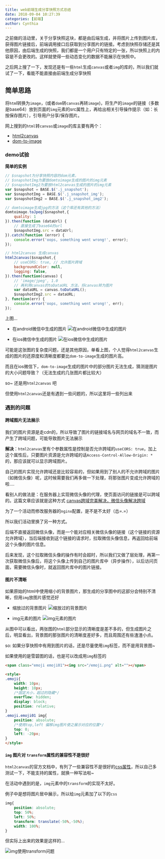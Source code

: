 ```yaml
---
title: web前端生成分享快照方式总结
date: 2018-09-04 10:27:39
categories: [前端]
author: Cynthia
---
```



之前做的活动里，关于分享快照这块，都是由后端生成，并将图片上传到图片库，获得图片链接后，前端调用接口后获取到分享图片的链接。考虑到快照存储还是其他原因，由后端生成的快照，我们都是一个用户只有特定的一张，所以快照上的内容是不会更改的。这样就使得一些动态变化的数据不能展示在快照中。

之后网上搜了一下，发现还是有一些`html`生成`canvas`或者`img`的库的，所以我们就试了一下，看能不能直接由前端生成分享快照

<!-- more -->

## 简单思路

将`htm`l转换为`image`，(或者`dom`转`canvas`再转`image`)，将生产的`image`的链接（多数是base64）放到页面的`img`元素的src属性上，再给出相关引导操作提示（如：长按保存图片），引导用户分享/保存图片。

网上搜到的`html`转`canvas`或`image`的库主要有两个：

- [html2canvas](https://html2canvas.hertzen.com/)
- [dom-to-image](https://github.com/tsayen/dom-to-image)

### demo试验

**简单的实例**

```javascript
// $snapshot为分享快照内容的dom元素，
// $snapshotImg为要放domtoimage生成的图片的img元素
// $snapshotImg2为要放html2canvas生成的图片的img元素
var $snapshot = BASE.$('.j_snapshot');
var $snapshotImg = BASE.$('.j_snapshot_img');
var $snapshotImg2 = BASE.$('.j_snapshot_img2');

// domtoimage生成jpg的方法（这个库还有其他的方法）
domtoimage.toJpeg($snapshot,{
    quality: 1
}).then(function (dataUrl) {
    // 直接生成了base64的url
    $snapshotImg.src = dataUrl;
}).catch(function (error) {
    console.error('oops, something went wrong!', error);
});

// html2canvas 生成canvas
html2canvas($snapshot,{
    // useCORS: true, // 允许图片跨域
    backgroundColor: null,
    logging: false,
}).then(function(canvas) {
    // 'image/jpeg', 1.0
    // 再利用canvas的toDataURL 方法，将canvas转为图片
    var dataURL = canvas.toDataURL();
    $snapshotImg2.src = dataURL;
}, function(err) {
    console.error('oops, something went wrong!', err);
});
```

上图...

- 在android微信中生成的图片
![在android微信中生成的图片](/images/2018-09-04-create-snapshot/androidWX.png)

- 在ios微信中生成的图片
![在ios微信中生成的图片](/images/2018-09-04-create-snapshot/iosWX.png)



可能是这张图的复杂度问题，还是其他原因，单看上图，个人觉得`html2canvas`生成的图片的还原度和清晰度都要比`dom-to-image`生成的图片高。

而且在ios微信下，`dom-to-image`生成的图片中的部分图片无法生成，猜测是图片的大小问题导致？（无法生成的几张图片都比较大）

so~ 还是用`html2canvas` 吧

但使用`html2canvas`还是有遇到一些问题的，所以这里将一些列出来



### 遇到的问题
#### 跨域图片无法展示
我们的图片资源是走cdn的，所以导致了图片的链接域名与网页的域名不一致，而产生了跨域问题，可能导致图片无法展示

**解决**：`html2canvas`里有个参数属性是控制是否允许跨域的`useCORS: true`，加上这个属性后，只要图片资源是允许跨域的话`Access-Control-Allow-Origin: *`的，那应该就可以显示跨域图片。

自己的图片实现允许跨域还是比较容易的，但如果用到了别人的不允许跨域的图片（如微信头像）呢，这时候需要我们再多做一下处理，将那张图片变成允许跨域的啦....

看别人的做法是：在服务器上实现微信头像的代理，使页面访问的链接是可以跨域的。这篇文章应该就是这种方式 [
canvas跨域完美解决，微信头像解决跨域](https://blog.csdn.net/mengruobaobao/article/details/79164793)

为了一个活动而修改服务器的`nginx`配置，是不是不太好（怂=.=）

所以我们活动里换了另一种方式。

后端不直接返回微信头像，而是一个能对应相关微信头像的链接（这个链接的资源允许跨域），当后端接收到这个链接的请求时，拉取微信头像信息，再返回给前端这个头像的图片信息。

后来发现，这个拉取微信头像的操作有时会超时，所以我们又做了层处理，再第一次获取微信头像后，将这个头像上传到自己的图片库中（异步操作），以后访问页面，需要微信头像时，就返回图片库中的图片链接。



#### 图片不清晰

如果原始的html中使用缩小的背景图片，那生成的分享图中的这部分会特别不清晰，但用`img`放图片感觉还好

- 缩放过的背景图片
![缩放过的背景图片](/images/2018-09-04-create-snapshot/bgTxtImg.png)

- img元素的图片
![img元素的图片](/images/2018-09-04-create-snapshot/imgTxtImg.png)

从图中可以看出，两张图的`html`部分显示的清晰度是差不多的，但生成图片之后，明显看出，背景图的那张图片的清晰度差好多，而且周围还有些渣渣小点。

so: 如果分享快照中有用到图片的话，还是尽量使用`img`标签，而不是用背景图~

如果使用的是雪碧图的话，也是可以改成用`img`标签的

```html
<span class="emoji emoji01"><img src="/emoji.png" alt=""></span>

<style>
.emoji{
    width: 10px;
    height: 10px;
    /*固定大小，超过的隐藏*/
    overflow: hidden;
    display: block;
    position: relative;
}
.emoji.emoji01 img{
    position: absolute;
    /*使用top,left 偏移img图片使之展示对应的位置*/
    top: 0;
    left: -20px;
}
</style>
```


#### `img` 图片对 `transform`属性的兼容性不是很好

`html2canvas`的官方文档中，有列了一些兼容性不是很好的[css属性](http://html2canvas.hertzen.com/features)，所以自己多测试一下，不能支持的属性，就换一种写法啦~

在活动中遇到的是，`img`元素中的`transform`的实现不太好。

例子中是想将图片居中展示，所以给`img`元素加了以下的`css`

```css
img{
    position: absolute;
    top: 50%;
    left: 50%;
    transform: translate(-50%,-50%);
    width: 100%;
}
```

但实际上出来的效果是这样的...

![img使用transform问题](/images/2018-09-04-create-snapshot/translateImg.png)







